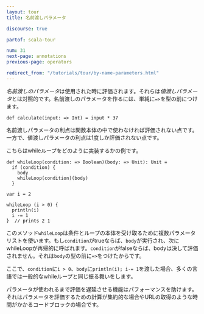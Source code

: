 ```yaml
---
layout: tour
title: 名前渡しパラメータ

discourse: true

partof: scala-tour

num: 31
next-page: annotations
previous-page: operators

redirect_from: "/tutorials/tour/by-name-parameters.html"
---
```


*名前渡しのパラメータ*は使用された時に評価されます。それらは*値渡しパラメータ*とは対照的です。名前渡しのパラメータを作るには、単純に`=>`を型の前につけます。
```tut
def calculate(input: => Int) = input * 37
```

名前渡しパラメータの利点は関数本体の中で使わなければ評価されない点です。一方で、値渡しパラメータの利点は1度しか評価されない点です。

こちらはwhileループをどのように実装するかの例です。

```tut
def whileLoop(condition: => Boolean)(body: => Unit): Unit =
  if (condition) {
    body
    whileLoop(condition)(body)
  }

var i = 2

whileLoop (i > 0) {
  println(i)
  i -= 1
}  // prints 2 1
```

このメソッド`whileLoop`は条件とループの本体を受け取るために複数パラメータリストを使います。もし`condition`がtrueならば、`body`が実行され、次にwhileLoopが再帰的に呼ばれます。`condition`がfalseならば、bodyは決して評価されません。それは`body`の型の前に`=>`をつけたからです。

ここで、`condition`に`i > 0`、`body`に`println(i); i-= 1`を渡した場合、多くの言語では一般的なwhileループと同じ振る舞いをします。

パラメータが使われるまで評価を遅延させる機能はパフォーマンスを助けます。それはパラメータを評価するための計算が集約的な場合やURLの取得のような時間がかかるコードブロックの場合です。
